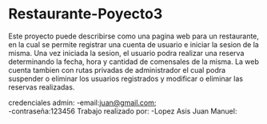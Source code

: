 # Restaurante-Poyecto3

Este proyecto puede describirse como una pagina web para un restaurante, en la cual se permite registrar una cuenta de usuario e iniciar la sesion de la misma. Una vez iniciada la sesion, el usuario podra realizar una reserva determinando la fecha, hora y cantidad de comensales de la misma. La web cuenta tambien con rutas privadas de administrador el cual podra suspender o eliminar los usuarios registrados y modificar o eliminar las reservas realizadas.

credenciales admin:
-email:juan@gmail.com;               
-contraseña:123456
Trabajo realizado por:
-Lopez Asis Juan Manuel:

